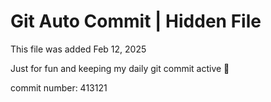 # Git Auto Commit | Hidden File

This file was added Feb 12, 2025

Just for fun and keeping my daily git commit active 🤪

commit number: 413121
